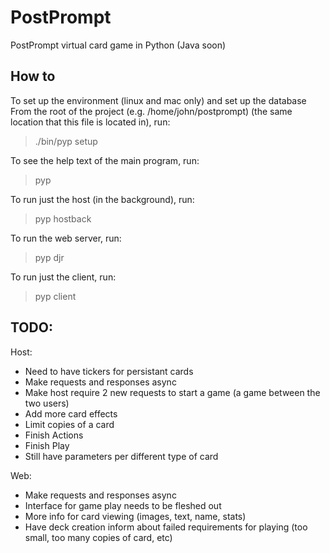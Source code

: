 PostPrompt
========

PostPrompt virtual card game in Python (Java soon)

How to
---

To set up the environment (linux and mac only)
and set up the database
From the root of the project (e.g. /home/john/postprompt)
(the same location that this file is located in), run:

> ./bin/pyp setup

To see the help text of the main program, run:

> pyp

To run just the host (in the background), run:

> pyp hostback

To run the web server, run:

> pyp djr

To run just the client, run:

> pyp client

TODO:
---

Host:
 - Need to have tickers for persistant cards
 - Make requests and responses async
 - Make host require 2 new requests to start a game (a game between the two users)
 - Add more card effects
 - Limit copies of a card
 - Finish Actions
 - Finish Play
 - Still have parameters per different type of card

Web:
 - Make requests and responses async
 - Interface for game play needs to be fleshed out
 - More info for card viewing (images, text, name, stats)
 - Have deck creation inform about failed requirements for playing (too small, too many copies of card, etc)
